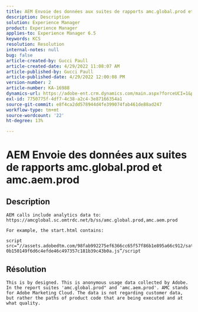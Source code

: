 ```yaml
---
title: AEM Envoie des données aux suites de rapports amc.global.prod et amc.aem.prod
description: Description
solution: Experience Manager
product: Experience Manager
applies-to: Experience Manager 6.5
keywords: KCS
resolution: Resolution
internal-notes: null
bug: false
article-created-by: Gucci Paull
article-created-date: 4/29/2022 11:08:07 AM
article-published-by: Gucci Paull
article-published-date: 4/29/2022 12:00:08 PM
version-number: 2
article-number: KA-16988
dynamics-url: https://adobe-ent.crm.dynamics.com/main.aspx?forceUCI=1&pagetype=entityrecord&etn=knowledgearticle&id=ca7ac9a4-acc7-ec11-a7b6-0022480a10ee
exl-id: 7750775f-4df7-4c38-a2c4-3e87166354a1
source-git-commit: e8f4ca2dd578944d4fe399074fab461de88ad247
workflow-type: tm+mt
source-wordcount: '22'
ht-degree: 13%

---
```


# AEM Envoie des données aux suites de rapports amc.global.prod et amc.aem.prod

## Description



```
AEM calls include analytics data to: https://amcglobal.sc.omtrdc.net/b/ss/amc.global.prod,amc.aem.prod

For example, the start.html contains:

script src=“//assets.adobedtm.com/98fab992275ef6366cc65f57f86b1e895a66c912/satelliteLib-0b150149f6d6c4efde46c497357c181b39c43b0a.js”/script
```





## Résolution



```
This is by designed. This is anonymous usage data collected by Adobe. In the report suites 'amc.global.prod" and 'amc.aem.prod'. AMC stands for Adobe Marketing Cloud. The data is not regarding customer data, but rather the paths of product code that are being executed and at what quality.
```

